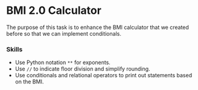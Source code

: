 # BMI 2.0 Calculator
The purpose of this task is to enhance the BMI calculator that we created before so that we can implement conditionals.

### Skills
  - Use Python notation `**` for exponents.
  - Use `//` to indicate floor division and simplify rounding.
  - Use conditionals and relational operators to print out statements based on the BMI.
